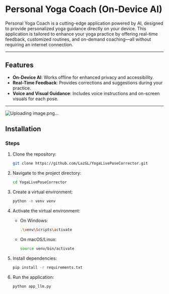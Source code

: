 # Personal Yoga Coach (On-Device AI)

Personal Yoga Coach is a cutting-edge application powered by AI, designed to provide personalized yoga guidance directly on your device. This application is tailored to enhance your yoga practice by offering real-time feedback, customized routines, and on-demand coaching—all without requiring an internet connection.

---

## Features

- **On-Device AI**: Works offline for enhanced privacy and accessibility.
- **Real-Time Feedback**: Provides corrections and suggestions during your practice.
- **Voice and Visual Guidance**: Includes voice instructions and on-screen visuals for each pose.

---
![Uploading image.png…]()


## Installation

### Steps

1. Clone the repository:
    
    ```bash
    git clone https://github.com/LazGL/YogaLivePoseCorrector.git
    
    ```
    
2. Navigate to the project directory:
    
    ```bash
    cd YogaLivePoseCorrector
    
    ```
    
3. Create a virtual environment:
    
    ```bash
    python -m venv venv
    
    ```
    
4. Activate the virtual environment:
    - On Windows:
        
        ```bash
        .\venv\Scripts\activate
        
        ```
        
    - On macOS/Linux:
        
        ```bash
        source venv/bin/activate
        
        ```
        
5. Install dependencies:
    
    ```bash
    pip install -r requirements.txt
    
    ```
    
6. Run the application:
    
    ```bash
    python app_llm.py
    
    ```
